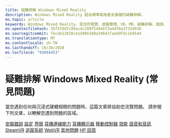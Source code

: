 ```yaml
---
title: 疑難排解 Windows Mixed Reality
description: Windows Mixed Reality 超出標準取用者支援檔的疑難排解。
ms.topic: article
keywords: Windows Mixed Reality、混合的現實、虛擬實境、VR、MR、疑難排解、錯誤、協助、支援
ms.openlocfilehash: 35f5fddfc99acdc209f549ebf3a4dfba3733d930
ms.sourcegitcommit: feceb21018ce1d966188a34bd1faeddfdc1b9544
ms.translationtype: MT
ms.contentlocale: zh-TW
ms.lasthandoff: 10/30/2020
ms.locfileid: "93044453"
---
```

# <a name="troubleshooting-windows-mixed-reality-faqs"></a>疑難排解 Windows Mixed Reality (常見問題) 

當您遇到任何與沉浸式硬體相關的問題時，這篇文章將協助您流覽問題。
請參閱下列文章，以瞭解您遇到問題的區域。

[安裝錯誤](installation_errors.md) 
[設定](set-up-questions.md) 
[界限](boundary-questions.md) 
[耳機連線能力](headset-connectivity.md) 
[耳機顯示器](headset-display.md) 
[移動控制器](motion-controller-problems.md) 
[效能](performance-questions.md) 
[語音和音訊](speech-and-audio.md) 
[SteamVR](steamvr-questions.md) 
[追蹤系統](tracking.md) 
[WebVR](webvr-questions.md) 
[其他問題](other-questions.md) 
[HP 回音](reverbG2-faq.md)